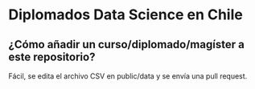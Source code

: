 # Diplomados Data Science en Chile

## ¿Cómo añadir un curso/diplomado/magíster a este repositorio?

Fácil, se edita el archivo CSV en public/data y se envía una pull request.